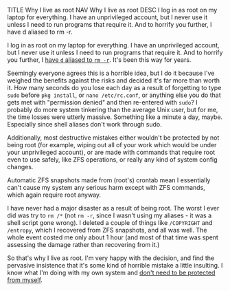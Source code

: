 TITLE Why I live as root
NAV Why I live as root
DESC I log in as root on my laptop for everything. I have an unprivileged account, but I never use it unless I need to run programs that require it. And to horrify you further, I have d aliased to rm -r.

I log in as root on my laptop for everything. I have an unprivileged account, but I never use it unless I need to run programs that require it. And to horrify you further, I <a href="https://github.com/yujiri8/configs">have <code>d</code> aliased to <code>rm -r</code></a>. It's been this way for years.

Seemingly everyone agrees this is a horrible idea, but I do it because I've weighed the benefits against the risks and decided it's far more than worth it. How many seconds do you lose each day as a result of forgetting to type `sudo` before `pkg install`, or `nano /etc/rc.conf`, or anything else you do that gets met with "permission denied" and then re-entered with `sudo`? I probably do more system tinkering than the average Unix user, but for me, the time losses were utterly massive. Something like a minute a day, maybe. Especially since shell aliases don't work through sudo.

Additionally, most destructive mistakes either wouldn't be protected by not being root (for example, wiping out all of your work which would be under your unprivileged account), or are made with commands that require root even to use safely, like ZFS operations, or really any kind of system config changes.

Automatic ZFS snapshots made from (root's) crontab mean I essentially can't cause my system any serious harm except with ZFS commands, which again require root anyway.

I have never had a major disaster as a result of being root. The worst I ever did was try to `rm /*` (not `rm -r`, since I wasn't using my aliases - it was a shell script gone wrong). I deleted a couple of things like `/COPYRIGHT` and `/entropy`, which I recovered from ZFS snapshots, and all was well. The whole event costed me only about 1 hour (and most of that time was spent assessing the damage rather than recovering from it.)

So that's why I live as root. I'm very happy with the decision, and find the pervasive insistence that it's some kind of horrible mistake a little insulting. I know what I'm doing with my own system and [don't need to be protected from myself](safety_choice).
